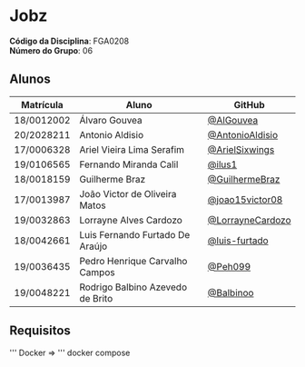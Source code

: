 # Jobz

**Código da Disciplina**: FGA0208<br>
**Número do Grupo**: 06<br>

## Alunos

| Matrícula  | Aluno                            | GitHub                                                 |
| ---------- | -------------------------------- | ------------------------------------------------------ |
| 18/0012002 | Álvaro Gouvea                    | [@AlGouvea](https://github.com/AlGouvea)               |
| 20/2028211 | Antonio Aldisio                  | [@AntonioAldisio](https://github.com/AntonioAldisio)   |
| 17/0006328 | Ariel Vieira Lima Serafim        | [@ArielSixwings](https://github.com/ArielSixwings)     |
| 19/0106565 | Fernando Miranda Calil           | [@ilus1](https://github.com/ilus1)                     |
| 18/0018159 | Guilherme Braz                   | [@GuilhermeBraz](https://github.com/GuilhermeBraz)     |
| 17/0013987 | João Victor de Oliveira Matos    | [@joao15victor08](https://github.com/joao15victor08)   |
| 19/0032863 | Lorrayne Alves Cardozo           | [@LorrayneCardozo](https://github.com/LorrayneCardozo) |
| 18/0042661 | Luis Fernando Furtado De Araújo  | [@luis-furtado](https://github.com/luis-furtado)       |
| 19/0036435 | Pedro Henrique Carvalho Campos   | [@Peh099](https://github.com/Peh099)                   |
| 19/0048221 | Rodrigo Balbino Azevedo de Brito | [@Balbinoo](https://github.com/Balbinoo)               |


## Requisitos

''' Docker => 
''' docker compose 